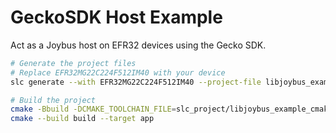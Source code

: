 # GeckoSDK Host Example

Act as a Joybus host on EFR32 devices using the Gecko SDK.

```bash
# Generate the project files
# Replace EFR32MG22C224F512IM40 with your device
slc generate --with EFR32MG22C224F512IM40 --project-file libjoybus_example.slcp --export-destination slc_project

# Build the project
cmake -Bbuild -DCMAKE_TOOLCHAIN_FILE=slc_project/libjoybus_example_cmake/toolchain.cmake
cmake --build build --target app
```